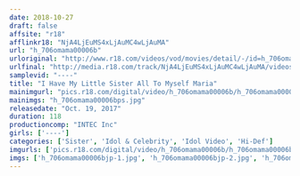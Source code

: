 ```yaml
---
date: 2018-10-27
draft: false
affsite: "r18"
afflinkr18: "NjA4LjEuMS4xLjAuMC4wLjAuMA"
url: "h_706omama00006b"
urloriginal: "http://www.r18.com/videos/vod/movies/detail/-/id=h_706omama00006b"
urlfinal: "http://media.r18.com/track/NjA4LjEuMS4xLjAuMC4wLjAuMA/videos/vod/movies/detail/-/id=h_706omama00006b"
samplevid: "----"
title: "I Have My Little Sister All To Myself Maria"
mainimgurl: "pics.r18.com/digital/video/h_706omama00006b/h_706omama00006bps.jpg"
mainimgs: "h_706omama00006bps.jpg"
releasedate: "Oct. 19, 2017"
duration: 118
productioncomp: "INTEC Inc"
girls: ['----']
categories: ['Sister', 'Idol & Celebrity', 'Idol Video', 'Hi-Def']
imgurls: ['pics.r18.com/digital/video/h_706omama00006b/h_706omama00006bjp-1.jpg', 'pics.r18.com/digital/video/h_706omama00006b/h_706omama00006bjp-2.jpg', 'pics.r18.com/digital/video/h_706omama00006b/h_706omama00006bjp-3.jpg', 'pics.r18.com/digital/video/h_706omama00006b/h_706omama00006bjp-4.jpg', 'pics.r18.com/digital/video/h_706omama00006b/h_706omama00006bjp-5.jpg', 'pics.r18.com/digital/video/h_706omama00006b/h_706omama00006bjp-6.jpg', 'pics.r18.com/digital/video/h_706omama00006b/h_706omama00006bjp-7.jpg', 'pics.r18.com/digital/video/h_706omama00006b/h_706omama00006bjp-8.jpg', 'pics.r18.com/digital/video/h_706omama00006b/h_706omama00006bjp-9.jpg', 'pics.r18.com/digital/video/h_706omama00006b/h_706omama00006bjp-10.jpg', 'pics.r18.com/digital/video/h_706omama00006b/h_706omama00006bjp-11.jpg', 'pics.r18.com/digital/video/h_706omama00006b/h_706omama00006bjp-12.jpg', 'pics.r18.com/digital/video/h_706omama00006b/h_706omama00006bjp-13.jpg', 'pics.r18.com/digital/video/h_706omama00006b/h_706omama00006bjp-14.jpg', 'pics.r18.com/digital/video/h_706omama00006b/h_706omama00006bjp-15.jpg', 'pics.r18.com/digital/video/h_706omama00006b/h_706omama00006bjp-16.jpg', 'pics.r18.com/digital/video/h_706omama00006b/h_706omama00006bjp-17.jpg', 'pics.r18.com/digital/video/h_706omama00006b/h_706omama00006bjp-18.jpg', 'pics.r18.com/digital/video/h_706omama00006b/h_706omama00006bjp-19.jpg', 'pics.r18.com/digital/video/h_706omama00006b/h_706omama00006bjp-20.jpg']
imgs: ['h_706omama00006bjp-1.jpg', 'h_706omama00006bjp-2.jpg', 'h_706omama00006bjp-3.jpg', 'h_706omama00006bjp-4.jpg', 'h_706omama00006bjp-5.jpg', 'h_706omama00006bjp-6.jpg', 'h_706omama00006bjp-7.jpg', 'h_706omama00006bjp-8.jpg', 'h_706omama00006bjp-9.jpg', 'h_706omama00006bjp-10.jpg', 'h_706omama00006bjp-11.jpg', 'h_706omama00006bjp-12.jpg', 'h_706omama00006bjp-13.jpg', 'h_706omama00006bjp-14.jpg', 'h_706omama00006bjp-15.jpg', 'h_706omama00006bjp-16.jpg', 'h_706omama00006bjp-17.jpg', 'h_706omama00006bjp-18.jpg', 'h_706omama00006bjp-19.jpg', 'h_706omama00006bjp-20.jpg']
---
```

